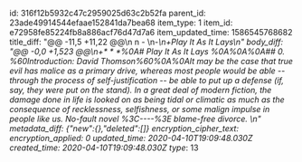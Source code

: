 id: 316f12b5932c47c2959025d63c2b52fa
parent_id: 23ade49914544efaae152841da7bea68
item_type: 1
item_id: e72958fe85224fb8a886acf76d47d7a6
item_updated_time: 1586545768682
title_diff: "@@ -11,5 +11,22 @@\n n - \n-_\n+Play It As It Lays\n"
body_diff: "@@ -0,0 +1,523 @@\n+* * *%0A# Play It As It Lays %0A%0A%0A## 0. %60Introduction: David Thomson%60%0A%0AIt may be the case that true evil has malice as a primary drive, whereas most people would be able -- through the process of self-justification -- be able to put up a defense (if, say, they were put on the stand).  In a great deal of modern fiction, the damage done in life is looked on as being tidal or climatic as much as the consequence of recklessness, selfishness, or some malign impulse in people like us. No-fault novel %3C----%3E blame-free divorce.  \n"
metadata_diff: {"new":{},"deleted":[]}
encryption_cipher_text: 
encryption_applied: 0
updated_time: 2020-04-10T19:09:48.030Z
created_time: 2020-04-10T19:09:48.030Z
type_: 13